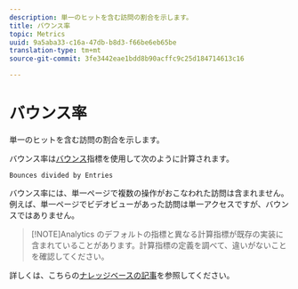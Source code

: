 ```yaml
---
description: 単一のヒットを含む訪問の割合を示します。
title: バウンス率
topic: Metrics
uuid: 9a5aba33-c16a-47db-b8d3-f66be6eb65be
translation-type: tm+mt
source-git-commit: 3fe3442eae1bdd8b90acffc9c25d184714613c16

---
```



# バウンス率

単一のヒットを含む訪問の割合を示します。

バウンス率は[バウンス](/help/components/c-variables/c-metrics/metrics-bounces.md)指標を使用して次のように計算されます。

`Bounces divided by Entries`

バウンス率には、単一ページで複数の操作がおこなわれた訪問は含まれません。例えば、単一ページでビデオビューがあった訪問は単一アクセスですが、バウンスではありません。

>[!NOTE]Analytics のデフォルトの指標と異なる計算指標が既存の実装に含まれていることがあります。計算指標の定義を調べて、違いがないことを確認してください。

詳しくは、こちらの[ナレッジベースの記事](https://helpx.adobe.com/analytics/kb/comparing-bounces-and-single-access.html)を参照してください。
